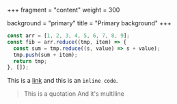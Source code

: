 +++
fragment = "content"
weight = 300

background = "primary"
title = "Primary background"
+++

```javascript
const arr = [1, 2, 3, 4, 5, 6, 7, 8, 9];
const fib = arr.reduce((tmp, item) => {
  const sum = tmp.reduce((s, value) => s + value);
  tmp.push(sum + item);
  return tmp;
}, []);
```

This is a [link](#) and this is an `inline code`.

> This is a quotation
> And it's multiline
